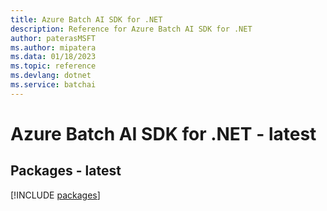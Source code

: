 ```yaml
---
title: Azure Batch AI SDK for .NET
description: Reference for Azure Batch AI SDK for .NET
author: paterasMSFT
ms.author: mipatera
ms.data: 01/18/2023
ms.topic: reference
ms.devlang: dotnet
ms.service: batchai
---
```

# Azure Batch AI SDK for .NET - latest
## Packages - latest
[!INCLUDE [packages](batch-ai-index.md)]